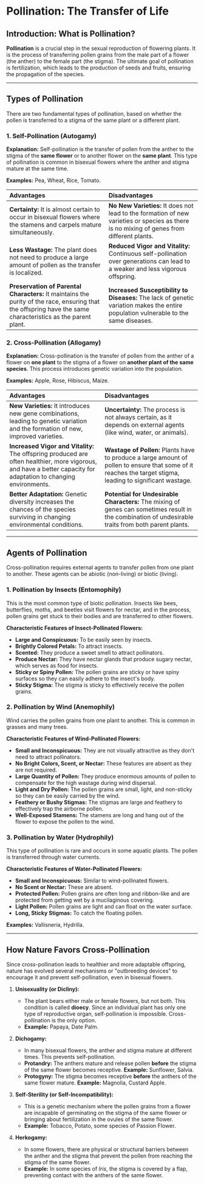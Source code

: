 # Pollination: The Transfer of Life

## Introduction: What is Pollination?

**Pollination** is a crucial step in the sexual reproduction of flowering plants. It is the process of transferring pollen grains from the male part of a flower (the anther) to the female part (the stigma). The ultimate goal of pollination is fertilization, which leads to the production of seeds and fruits, ensuring the propagation of the species.

---

## Types of Pollination

There are two fundamental types of pollination, based on whether the pollen is transferred to a stigma of the same plant or a different plant.

### 1. Self-Pollination (Autogamy)

**Explanation:** Self-pollination is the transfer of pollen from the anther to the stigma of the **same flower** or to another flower on the **same plant**. This type of pollination is common in bisexual flowers where the anther and stigma mature at the same time.

**Examples:** Pea, Wheat, Rice, Tomato.

| Advantages | Disadvantages |
| :--- | :--- |
| **Certainty:** It is almost certain to occur in bisexual flowers where the stamens and carpels mature simultaneously. | **No New Varieties:** It does not lead to the formation of new varieties or species as there is no mixing of genes from different plants. |
| **Less Wastage:** The plant does not need to produce a large amount of pollen as the transfer is localized. | **Reduced Vigor and Vitality:** Continuous self-pollination over generations can lead to a weaker and less vigorous offspring. |
| **Preservation of Parental Characters:** It maintains the purity of the race, ensuring that the offspring have the same characteristics as the parent plant. | **Increased Susceptibility to Diseases:** The lack of genetic variation makes the entire population vulnerable to the same diseases. |

### 2. Cross-Pollination (Allogamy)

**Explanation:** Cross-pollination is the transfer of pollen from the anther of a flower on **one plant** to the stigma of a flower on **another plant of the same species**. This process introduces genetic variation into the population.

**Examples:** Apple, Rose, Hibiscus, Maize.

| Advantages | Disadvantages |
| :--- | :--- |
| **New Varieties:** It introduces new gene combinations, leading to genetic variation and the formation of new, improved varieties. | **Uncertainty:** The process is not always certain, as it depends on external agents (like wind, water, or animals). |
| **Increased Vigor and Vitality:** The offspring produced are often healthier, more vigorous, and have a better capacity for adaptation to changing environments. | **Wastage of Pollen:** Plants have to produce a large amount of pollen to ensure that some of it reaches the target stigma, leading to significant wastage. |
| **Better Adaptation:** Genetic diversity increases the chances of the species surviving in changing environmental conditions. | **Potential for Undesirable Characters:** The mixing of genes can sometimes result in the combination of undesirable traits from both parent plants. |

---

## Agents of Pollination

Cross-pollination requires external agents to transfer pollen from one plant to another. These agents can be abiotic (non-living) or biotic (living).

### 1. Pollination by Insects (Entomophily)

This is the most common type of biotic pollination. Insects like bees, butterflies, moths, and beetles visit flowers for nectar, and in the process, pollen grains get stuck to their bodies and are transferred to other flowers.

**Characteristic Features of Insect-Pollinated Flowers:**
*   **Large and Conspicuous:** To be easily seen by insects.
*   **Brightly Colored Petals:** To attract insects.
*   **Scented:** They produce a sweet smell to attract pollinators.
*   **Produce Nectar:** They have nectar glands that produce sugary nectar, which serves as food for insects.
*   **Sticky or Spiny Pollen:** The pollen grains are sticky or have spiny surfaces so they can easily adhere to the insect's body.
*   **Sticky Stigma:** The stigma is sticky to effectively receive the pollen grains.

### 2. Pollination by Wind (Anemophily)

Wind carries the pollen grains from one plant to another. This is common in grasses and many trees.

**Characteristic Features of Wind-Pollinated Flowers:**
*   **Small and Inconspicuous:** They are not visually attractive as they don't need to attract pollinators.
*   **No Bright Colors, Scent, or Nectar:** These features are absent as they are not required.
*   **Large Quantity of Pollen:** They produce enormous amounts of pollen to compensate for the high wastage during wind dispersal.
*   **Light and Dry Pollen:** The pollen grains are small, light, and non-sticky so they can be easily carried by the wind.
*   **Feathery or Bushy Stigmas:** The stigmas are large and feathery to effectively trap the airborne pollen.
*   **Well-Exposed Stamens:** The stamens are long and hang out of the flower to expose the pollen to the wind.

### 3. Pollination by Water (Hydrophily)

This type of pollination is rare and occurs in some aquatic plants. The pollen is transferred through water currents.

**Characteristic Features of Water-Pollinated Flowers:**
*   **Small and Inconspicuous:** Similar to wind-pollinated flowers.
*   **No Scent or Nectar:** These are absent.
*   **Protected Pollen:** Pollen grains are often long and ribbon-like and are protected from getting wet by a mucilaginous covering.
*   **Light Pollen:** Pollen grains are light and can float on the water surface.
*   **Long, Sticky Stigmas:** To catch the floating pollen.

**Examples:** Vallisneria, Hydrilla.

---

## How Nature Favors Cross-Pollination

Since cross-pollination leads to healthier and more adaptable offspring, nature has evolved several mechanisms or "outbreeding devices" to encourage it and prevent self-pollination, even in bisexual flowers.

1.  **Unisexuality (or Dicliny):**
    *   The plant bears either male or female flowers, but not both. This condition is called **dioecy**. Since an individual plant has only one type of reproductive organ, self-pollination is impossible. Cross-pollination is the only option.
    *   **Example:** Papaya, Date Palm.

2.  **Dichogamy:**
    *   In many bisexual flowers, the anther and stigma mature at different times. This prevents self-pollination.
    *   **Protandry:** The anthers mature and release pollen **before** the stigma of the same flower becomes receptive. **Example:** Sunflower, Salvia.
    *   **Protogyny:** The stigma becomes receptive **before** the anthers of the same flower mature. **Example:** Magnolia, Custard Apple.

3.  **Self-Sterility (or Self-Incompatibility):**
    *   This is a genetic mechanism where the pollen grains from a flower are incapable of germinating on the stigma of the same flower or bringing about fertilization in the ovules of the same flower.
    *   **Example:** Tobacco, Potato, some species of Passion Flower.

4.  **Herkogamy:**
    *   In some flowers, there are physical or structural barriers between the anther and the stigma that prevent the pollen from reaching the stigma of the same flower.
    *   **Example:** In some species of *Iris*, the stigma is covered by a flap, preventing contact with the anthers of the same flower.